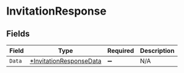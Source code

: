 # InvitationResponse


## Fields

| Field                                                                    | Type                                                                     | Required                                                                 | Description                                                              |
| ------------------------------------------------------------------------ | ------------------------------------------------------------------------ | ------------------------------------------------------------------------ | ------------------------------------------------------------------------ |
| `Data`                                                                   | [*InvitationResponseData](../../models/shared/invitationresponsedata.md) | :heavy_minus_sign:                                                       | N/A                                                                      |